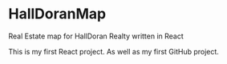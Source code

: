 # HallDoranMap
Real Estate map for HallDoran Realty written in React

This is my first React project.
As well as my first GitHub project.
